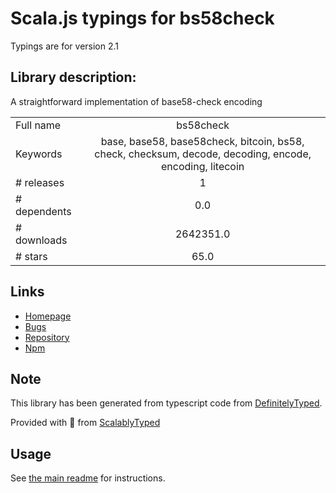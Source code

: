 
# Scala.js typings for bs58check

Typings are for version 2.1

## Library description:
A straightforward implementation of base58-check encoding

|                    |                 |
| ------------------ | :-------------: |
| Full name          | bs58check |
| Keywords           | base, base58, base58check, bitcoin, bs58, check, checksum, decode, decoding, encode, encoding, litecoin |
| # releases         | 1 |
| # dependents       | 0.0 |
| # downloads        | 2642351.0 |
| # stars            | 65.0 |

## Links
- [Homepage](https://github.com/bitcoinjs/bs58check)
- [Bugs](https://github.com/bitcoinjs/bs58check/issues)
- [Repository](https://github.com/bitcoinjs/bs58check)
- [Npm](https://www.npmjs.com/package/bs58check)
    


## Note
This library has been generated from typescript code from [DefinitelyTyped](https://definitelytyped.org).

Provided with :purple_heart: from [ScalablyTyped](https://github.com/oyvindberg/ScalablyTyped)

## Usage
See [the main readme](../../readme.md) for instructions.


